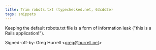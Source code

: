 ```yaml
---
title: Trim robots.txt (typechecked.net, 63cdd2e)
tags: snippets
---
```


Keeping the default robots.txt file is a form of information leak ("this is a Rails application!").

Signed-off-by: Greg Hurrell &lt;greg@hurrell.net&gt;
